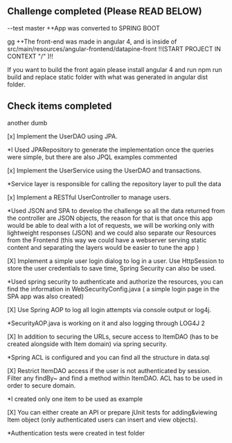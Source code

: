 Challenge completed (Please READ BELOW)
------
--test master
++App was converted to SPRING BOOT

gg
++The front-end was made in angular 4, and is inside of src/main/resources/angular-frontend/datapine-front !!(START PROJECT IN CONTEXT "/" )!!

If you want to build the front again please install angular 4 and run npm run build and replace static folder with what was generated in angular dist folder.


Check items completed
---
another dumb


[x] Implement the UserDAO using JPA.

*I Used JPARepository to generate the implementation  once the queries were simple, but there are also JPQL examples commented 

[x]  Implement the UserService using the UserDAO and transactions.

*Service layer is responsible for calling the repository layer to pull the data 

[x] Implement a RESTful UserController to manage users.

*Used JSON and SPA to develop the challenge so all the data returned from the controller are JSON objects, the reason for that is that once this app would be able to deal with a lot of requests, we will be working only with lightweight responses (JSON) and we could also separate our Resources from the Frontend (this way we could have a webserver serving static content and separating the layers would be easier to tune the app )

[X] Implement a simple user login dialog to log in a user. Use HttpSession to store the user credentials to save time, Spring Security can also be used.

*Used spring security to authenticate and authorize the resources, you can find the information in WebSecurityConfig.java ( a simple login page in the SPA app was also created)

[X] Use Spring AOP to log all login attempts via console output or log4j.

*SecurityAOP.java is working on it and also logging through LOG4J 2

[X] In addition to securing the URLs, secure access to ItemDAO (has to be created alongside with Item domain) via spring security.

*Spring ACL is configured and you can find all the structure in data.sql

[X]  Restrict ItemDAO access if the user is not authenticated by session. Filter any findBy~ and find a method within ItemDAO. ACL has to be used in order to secure domain.

*I created only one item to be used as example

[X]  You can either create an API or prepare jUnit tests for adding&viewing Item object (only authenticated users can insert and view objects).

*Authentication tests were created in test folder
